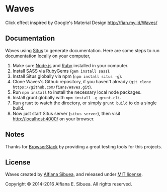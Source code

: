 # Waves

Click effect inspired by Google's Material Design
http://fian.my.id/Waves/

## Documentation

Waves using [Situs](https://github.com/fians/situs) to generate documentation. Here are some steps to run documentation locally on your computer,

1. Make sure [Node.js](http://nodejs.org/) and [Ruby](https://www.ruby-lang.org/en/) installed in your computer.
2. Install SASS via RubyGems (`gem install sass`).
3. Install Situs globally via npm (`npm install situs -g`).
4. Clone Waves's Github repository, if you haven't already (`git clone https://github.com/fians/Waves.git`).
5. Run `npm install` to install the necessary local node packages.
6. Install grunt globally with `npm install -g grunt-cli`.
7. Run `grunt` to watch the directory, or simply `grunt build` to do a single build.
8. Now just start Situs server (`situs server`), then visit [http://localhost:4000/](http://localhost:4000/) on your browser.

## Notes

Thanks for [BrowserStack](http://www.browserstack.com/) by providing a great testing tools for this projects.


## License
Waves created by [Alfiana Sibuea](http://fian.my.id), and released under [MIT license](https://github.com/fians/Waves/blob/master/LICENSE). 

Copyright &copy; 2014-2016 Alfiana E. Sibuea. All rights reserved.
